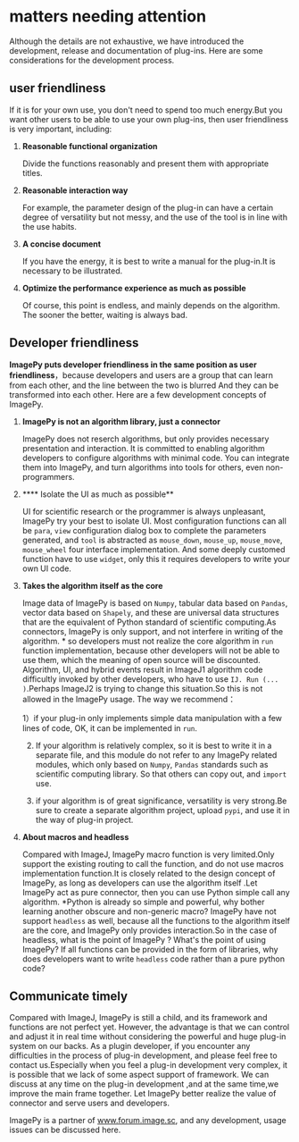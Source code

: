 # matters needing attention
Although the details are not exhaustive, we have introduced the development, release and documentation of plug-ins. Here are some considerations for the development process.



## user friendliness

If it is for your own use, you don't need to spend too much energy.But you want other users to be able to use your own plug-ins, then user friendliness is very important, including:

1. **Reasonable functional organization**

   Divide the functions reasonably and present them with appropriate titles.

2. **Reasonable interaction way**

   For example, the parameter design of the plug-in can have a certain degree of versatility but not messy, and the use of the tool is in line with the use habits.

3. **A concise document**

   If you have the energy, it is best to write a manual for the plug-in.It is necessary to be illustrated.

4. **Optimize the performance experience as much as possible**

   Of course, this point is endless, and mainly depends on the algorithm. The sooner the better, waiting is always bad.



## Developer friendliness

**ImagePy puts developer friendliness in the same position as user friendliness**，because developers and users are a group that can learn from each other, and the line between the two is blurred And they can be transformed into each other. Here are a few development concepts of ImagePy.

1. **ImagePy is not an algorithm library, just a connector**

   ImagePy does not reserch algorithms, but only provides necessary presentation and interaction. It is committed to enabling algorithm developers to configure algorithms with minimal code. You can integrate them into ImagePy, and turn algorithms into tools for others, even non-programmers.

2. **** Isolate the UI as much as possible**

   UI for scientific research or the programmer is always unpleasant, ImagePy try your best to isolate UI. Most configuration functions can all be ` para `, ` view ` configuration dialog box to complete the parameters generated, and ` tool ` is abstracted as ` mouse_down `, ` mouse_up `, ` mouse_move `, ` mouse_wheel ` four interface implementation. And some deeply customed  function have to use ` widget `, only this it requires developers to write your own UI code.


3. **Takes the algorithm itself as the core**

   Image data of ImagePy is based on ` Numpy `, tabular data based on ` Pandas `, vector data based on ` Shapely `, and these are universal data structures that are the equivalent of Python standard of scientific computing.As connectors, ImagePy is only support, and not interfere in writing of the algorithm. * so developers must not realize the core algorithm in ` run ` function implementation, because other developers will not be able to use them, which the meaning of open source will be discounted. Algorithm, UI, and hybrid events  result in ImageJ1 algorithm code difficultly invoked by other developers, who have to use ` IJ. Run (... ) `.Perhaps ImageJ2 is trying to change this situation.So this is not allowed in the ImagePy usage. 
   The way we recommend：

   1）if your plug-in only implements simple data manipulation with a few lines of code, OK, it can be implemented in ` run `.

   2) If your algorithm is relatively complex, so it is best to write it in a separate file, and this module do not refer to any ImagePy related modules, which only based on ` Numpy `, ` Pandas ` standards such as scientific computing library. So that others can copy out, and ` import ` use.

   3) if your algorithm is of great significance, versatility is very strong.Be sure to create a separate algorithm project, upload ` pypi `, and use it in the way of plug-in project.

4. **About macros and headless**

   Compared with ImageJ, ImagePy macro function is very limited.Only support the existing routing to call the function, and do not use macros implementation function.It is closely related to the design concept of ImagePy, as long as developers can use the algorithm itself .Let ImagePy act as pure connector, then you can use Python simple call any  algorithm. *Python is already so simple and powerful, why bother learning another obscure and non-generic macro? ImagePy have not support ` headless ` as well, because all the functions to the algorithm itself are the core, and ImagePy only provides interaction.So in the case of headless, what is the point of ImagePy ? What's the point of using ImagePy? If all functions can be provided in the form of libraries, why does developers want to write ` headless ` code rather than a pure python code?



## Communicate timely

Compared with ImageJ, ImagePy is still a child, and its framework and functions are not perfect yet. However, the advantage is that we can control and adjust it in real time without considering the powerful and huge plug-in system on our backs. As a plugin developer, if you encounter any difficulties in the process of plug-in development, and please feel free to contact us.Especially when you feel a plug-in development very complex, it is possible that we lack of some aspect support of framework. We can discuss at any time on the plug-in development ,and at the same time,we improve the main frame together. Let ImagePy better realize the value of connector and serve users and developers.

ImagePy is a partner of www.forum.image.sc, and any development, usage issues can be discussed here.

